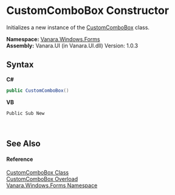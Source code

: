 # CustomComboBox Constructor 
 

Initializes a new instance of the <a href="4832a2d8-90f0-3f57-b4d3-3e1fe4ff3384">CustomComboBox</a> class.

**Namespace:**&nbsp;<a href="c580cf52-4028-70db-28d0-f9b1abc03861">Vanara.Windows.Forms</a><br />**Assembly:**&nbsp;Vanara.UI (in Vanara.UI.dll) Version: 1.0.3

## Syntax

**C#**<br />
``` C#
public CustomComboBox()
```

**VB**<br />
``` VB
Public Sub New
```

<br />

## See Also


#### Reference
<a href="4832a2d8-90f0-3f57-b4d3-3e1fe4ff3384">CustomComboBox Class</a><br /><a href="09767c7c-45ee-d6b4-ba3f-1dc514421161">CustomComboBox Overload</a><br /><a href="c580cf52-4028-70db-28d0-f9b1abc03861">Vanara.Windows.Forms Namespace</a><br />